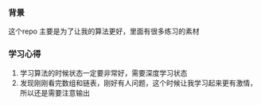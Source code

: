 ### 背景
这个repo 主要是为了让我的算法更好，里面有很多练习的素材

### 学习心得 
1. 学习算法的时候状态一定要非常好，需要深度学习状态
2. 发现刚刚看完数组和链表，刚好有人问题，这个时候让我学习起来更有激情，所以还是需要注意输出



